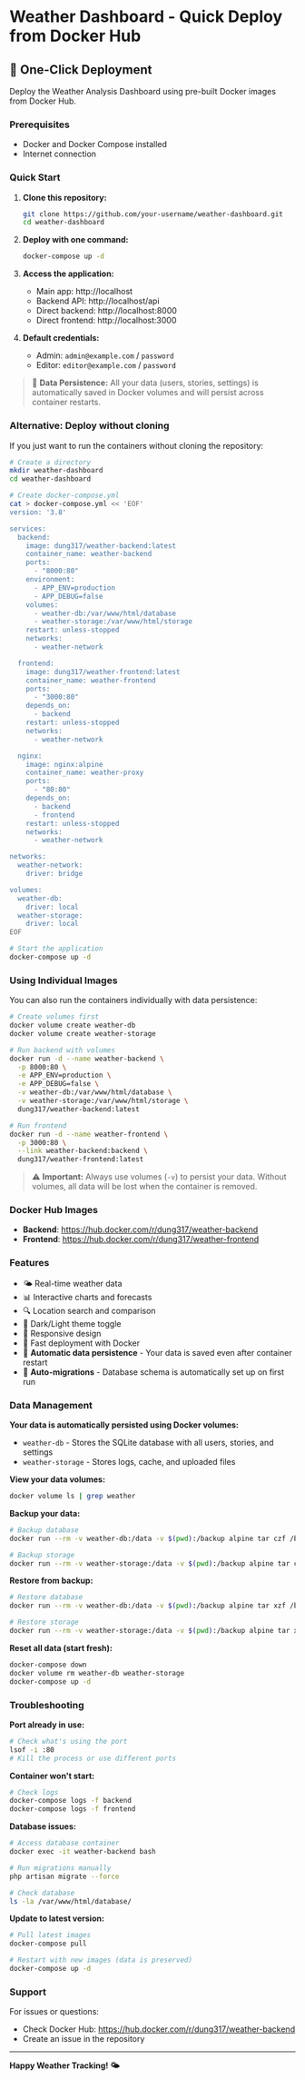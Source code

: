 # Weather Dashboard - Quick Deploy from Docker Hub

## 🚀 One-Click Deployment

Deploy the Weather Analysis Dashboard using pre-built Docker images from Docker Hub.

### Prerequisites

- Docker and Docker Compose installed
- Internet connection

### Quick Start

1. **Clone this repository:**

   ```bash
   git clone https://github.com/your-username/weather-dashboard.git
   cd weather-dashboard
   ```

2. **Deploy with one command:**

   ```bash
   docker-compose up -d
   ```

3. **Access the application:**

   - Main app: http://localhost
   - Backend API: http://localhost/api
   - Direct backend: http://localhost:8000
   - Direct frontend: http://localhost:3000

4. **Default credentials:**
   - Admin: `admin@example.com` / `password`
   - Editor: `editor@example.com` / `password`

> 💾 **Data Persistence:** All your data (users, stories, settings) is automatically saved in Docker volumes and will persist across container restarts.

### Alternative: Deploy without cloning

If you just want to run the containers without cloning the repository:

```bash
# Create a directory
mkdir weather-dashboard
cd weather-dashboard

# Create docker-compose.yml
cat > docker-compose.yml << 'EOF'
version: '3.8'

services:
  backend:
    image: dung317/weather-backend:latest
    container_name: weather-backend
    ports:
      - "8000:80"
    environment:
      - APP_ENV=production
      - APP_DEBUG=false
    volumes:
      - weather-db:/var/www/html/database
      - weather-storage:/var/www/html/storage
    restart: unless-stopped
    networks:
      - weather-network

  frontend:
    image: dung317/weather-frontend:latest
    container_name: weather-frontend
    ports:
      - "3000:80"
    depends_on:
      - backend
    restart: unless-stopped
    networks:
      - weather-network

  nginx:
    image: nginx:alpine
    container_name: weather-proxy
    ports:
      - "80:80"
    depends_on:
      - backend
      - frontend
    restart: unless-stopped
    networks:
      - weather-network

networks:
  weather-network:
    driver: bridge

volumes:
  weather-db:
    driver: local
  weather-storage:
    driver: local
EOF

# Start the application
docker-compose up -d
```

### Using Individual Images

You can also run the containers individually with data persistence:

```bash
# Create volumes first
docker volume create weather-db
docker volume create weather-storage

# Run backend with volumes
docker run -d --name weather-backend \
  -p 8000:80 \
  -e APP_ENV=production \
  -e APP_DEBUG=false \
  -v weather-db:/var/www/html/database \
  -v weather-storage:/var/www/html/storage \
  dung317/weather-backend:latest

# Run frontend
docker run -d --name weather-frontend \
  -p 3000:80 \
  --link weather-backend:backend \
  dung317/weather-frontend:latest
```

> ⚠️ **Important:** Always use volumes (`-v`) to persist your data. Without volumes, all data will be lost when the container is removed.

### Docker Hub Images

- **Backend**: https://hub.docker.com/r/dung317/weather-backend
- **Frontend**: https://hub.docker.com/r/dung317/weather-frontend

### Features

- 🌤️ Real-time weather data
- 📊 Interactive charts and forecasts
- 🔍 Location search and comparison
- 🌙 Dark/Light theme toggle
- 📱 Responsive design
- 🚀 Fast deployment with Docker
- 💾 **Automatic data persistence** - Your data is saved even after container restart
- 🔄 **Auto-migrations** - Database schema is automatically set up on first run

### Data Management

**Your data is automatically persisted using Docker volumes:**

- `weather-db` - Stores the SQLite database with all users, stories, and settings
- `weather-storage` - Stores logs, cache, and uploaded files

**View your data volumes:**

```bash
docker volume ls | grep weather
```

**Backup your data:**

```bash
# Backup database
docker run --rm -v weather-db:/data -v $(pwd):/backup alpine tar czf /backup/weather-db-backup.tar.gz -C /data .

# Backup storage
docker run --rm -v weather-storage:/data -v $(pwd):/backup alpine tar czf /backup/weather-storage-backup.tar.gz -C /data .
```

**Restore from backup:**

```bash
# Restore database
docker run --rm -v weather-db:/data -v $(pwd):/backup alpine tar xzf /backup/weather-db-backup.tar.gz -C /data

# Restore storage
docker run --rm -v weather-storage:/data -v $(pwd):/backup alpine tar xzf /backup/weather-storage-backup.tar.gz -C /data
```

**Reset all data (start fresh):**

```bash
docker-compose down
docker volume rm weather-db weather-storage
docker-compose up -d
```

### Troubleshooting

**Port already in use:**

```bash
# Check what's using the port
lsof -i :80
# Kill the process or use different ports
```

**Container won't start:**

```bash
# Check logs
docker-compose logs -f backend
docker-compose logs -f frontend
```

**Database issues:**

```bash
# Access database container
docker exec -it weather-backend bash

# Run migrations manually
php artisan migrate --force

# Check database
ls -la /var/www/html/database/
```

**Update to latest version:**

```bash
# Pull latest images
docker-compose pull

# Restart with new images (data is preserved)
docker-compose up -d
```

### Support

For issues or questions:

- Check Docker Hub: https://hub.docker.com/r/dung317/weather-backend
- Create an issue in the repository

---

**Happy Weather Tracking! 🌤️**
